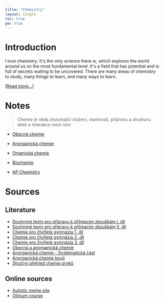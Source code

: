 ```yaml
---
title: "Chemistry"
layout: single
toc: true
pm: true
---
```

# Introduction

I love chemistry. It's the only science there is, which explores the world around us on the most fundamental level. It's a field that has potential and is full of secrets waiting to be uncovered. There are many areas of chemistry to study, many things to learn, and many ways to learn. 

[[Read more...](/notes/research/chemistry/intro)]

# Notes
> Chemie je věda zkoumající složení, vlastnosti, přípravu a strukturu látek a interakce mezi nimi

<div id="menu">
    <section id="menu-section">

- [Obecná chemie](/notes/research/chemistry/general-chemistry/)
- [Anorganická chemie](/notes/research/chemistry/inorganic-chemistry/)
- [Organická chemie](/notes/research/chemistry/organic-chemistry/)
- [Biochemie](/notes/research/chemistry/biochemistry/)
- [AP Chemistry](/notes/research/chemistry/ap-chemistry/)

    </section>
</div>

# Sources
## Literature
- [Souhrnné texty pro přípravu k příjmacím zkouškám I. díl](/notes/research/chemistry/chemistry-sources/souhrnné-texty-z-chemie-pro-přípravu-k-příjmacím-zkouškám-i.-díl)
- [Souhrnné texty pro přípravu k příjmacím zkouškám II. díl](/notes/research/chemistry/chemistry-sources/souhrnné-texty-z-chemie-pro-přípravu-k-příjmacím-zkouškám-ii.-díl)
- [Chemie pro čtyřletá gymnázia 1. díl](/notes/research/chemistry/chemistry-sources/chemie-pro-čtyřletá-gymnázia-1.-díl)
- [Chemie pro čtyřletá gymnázia 2. díl](/notes/research/chemistry/chemistry-sources/chemie-pro-čtyřletá-gymnázia-2.-díl)
- [Chemie pro čtyřletá gymnázia 3. díl](/notes/research/chemistry/chemistry-sources/chemie-pro-čtyřletá-gymnázia-3.-díl)
- [Obecná a anorganická chemie](/notes/research/chemistry/chemistry-sources/obecná-a-anorganická-chemie)
- [Anorganická chemie - Systematická část](/notes/research/chemistry/chemistry-sources/anorganická-chemie-systematická-část)
- [Anorganická chemie kovů](/notes/research/chemistry/chemistry-sources/anorganická-chemie-kovů)
- [Stručný přehled chemie prvků](/notes/research/chemistry/chemistry-sources/stručný-přehled-chemie-prvků)
## Online sources
- [Autistic meme site](https://canov.jergym.cz//hlavni.htm)
- [Olinium course](https://www.olinium.cz/)